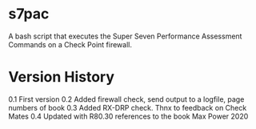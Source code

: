 # s7pac
A bash script that executes the Super Seven Performance Assessment Commands on a Check Point firewall.

# Version History
0.1 First version
0.2 Added firewall check, send output to a logfile, page numbers of book
0.3 Added RX-DRP check. Thnx to feedback on Check Mates
0.4 Updated with R80.30 references to the book Max Power 2020
